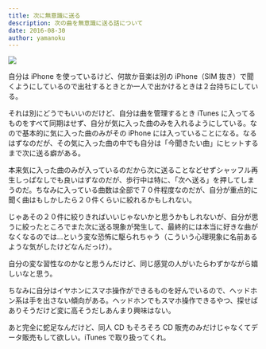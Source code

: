 ```yaml
---
title: 次に無意識に送る
description: 次の曲を無意識に送る話について
date: 2016-08-30
author: yamanoku
---
```


![](https://i.gyazo.com/a0cac60699eca8a2b3f2c31c474a9d8c.png)

自分は iPhone を使っているけど、何故か音楽は別の iPhone（SIM 抜き）で聞くようにしているので出社するときとか一人で出かけるときは２台持ちにしている。

それは別にどうでもいいのだけど、自分は曲を管理するとき iTunes に入ってるものをすべて同期はせず、自分が気に入った曲のみを入れるようにしている。なので基本的に気に入った曲のみがその iPhone には入っていることになる。なるはずなのだが、その気に入った曲の中でも自分は「今聞きたい曲」にヒットするまで次に送る癖がある。

本来気に入った曲のみが入っているのだから次に送ることなどせずシャッフル再生しっぱなしでも良いはずなのだが、歩行中は特に、「次へ送る」を押してしまうのだ。ちなみに入っている曲数は全部で７０件程度なのだが、自分が重点的に聞く曲はもしかしたら２０件くらいに絞れるかもしれない。

じゃあその２０件に絞りきればいいじゃないかと思うかもしれないが、自分が思うに絞ったところでまた次に送る現象が発生して、最終的には本当に好きな曲がなくなるのでは…という変な恐怖に駆られちゃう（こういう心理現象に名前あるような気がしたけどなんだっけ）。

自分の変な習性なのかなと思うんだけど、同じ感覚の人がいたらわずかながら嬉しいなと思う。

ちなみに自分はイヤホンにスマホ操作ができるものを好んでいるので、ヘッドホン系は手を出さない傾向がある。ヘッドホンでもスマホ操作できるやつ、探せばありそうだけど変に高そうだしあんまり興味はない。

あと完全に蛇足なんだけど、同人 CD もそろそろ CD 販売のみだけじゃなくてデータ販売もして欲しい。iTunes で取り扱ってくれ。
